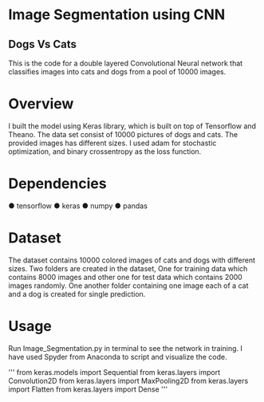 # Image Segmentation using CNN
## Dogs Vs Cats
This is the code for a double layered Convolutional Neural network that classifies images into cats and dogs from a pool of 10000 images.
# Overview
I built the model using Keras library, which is built on top of Tensorflow and Theano. The data set consist of 10000 pictures of dogs and cats. The provided images has different sizes. I used adam for stochastic optimization, and binary crossentropy as the loss function.
# Dependencies

● tensorflow
● keras
● numpy
● pandas

# Dataset

The dataset contains 10000 colored images of cats and dogs with different sizes. Two folders are created in the dataset, One for training data which contains 8000 images and other one for test data which contains 2000 images randomly. One another folder containing one image each of a cat and a dog is created for single prediction.
# Usage
Run Image_Segmentation.py in terminal to see the network in training. I have used Spyder from Anaconda to script and visualize the code.


'''
from keras.models import Sequential 
from keras.layers import Convolution2D
from keras.layers import MaxPooling2D
from keras.layers import Flatten
from keras.layers import Dense
'''
